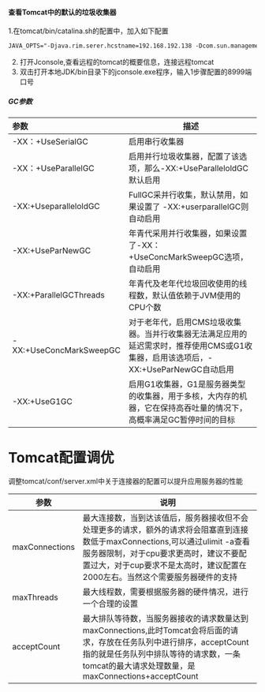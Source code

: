 #### 查看Tomcat中的默认的垃圾收集器

1.在tomcat/bin/catalina.sh的配置中，加入如下配置

   ```html
JAVA_OPTS="-Djava.rim.serer.hcstname=192.168.192.138 -Dcom.sun.management.jmxremote.port=8999 -Dcom.sun.management.jmxremote.rm1.port=8999 -Dcom.sun.management.jmxremote.ss1=false -Dcom.sun.management.Jmxremote.authenticate=false"
   ```

2. 打开Jconsole,查看远程的tomcat的概要信息，连接远程tomcat
3. 双击打开本地JDK/bin目录下的jconsole.exe程序，输入1步骤配置的8999端口号

##### GC参数

| 参数                    | 描述                                                         |
| :---------------------- | ------------------------------------------------------------ |
| -XX：+UseSerialGC       | 启用串行收集器                                               |
| -XX：+UseParallelGC     | 启用并行垃圾收集器，配置了该选项，那么-XX:+UseParalleloldGC默认启用 |
| -XX:+UseparalleloldGC   | FullGC采并行收集，默认禁用，如果设置了 -XX:+userparallelGC则自动启用 |
| -XX:+UseParNewGC        | 年青代采用并行收集器，如果设置了-XX：+UseConcMarkSweepGC选项，自动启用 |
| -XX:+ParallelGCThreads  | 年青代及老年代垃圾回收使用的线程数，默认值依赖于JVM使用的CPU个数 |
| -XX:+UseConcMarkSweepGC | 对于老年代，启用CMS垃圾收集器。当并行收集器无法满足应用的延迟需求时，推荐使用CMS或G1收集器，启用该选项后，-XX:+UseParNewGC自动启用 |
| -XX:+UseG1GC            | 启用G1收集器，G1是服务器类型的收集器，用于多核，大内存的机器，它在保持高吞吐量的情况下，高概率满足GC暂停时间的目标 |

# Tomcat配置调优

调整tomcat/conf/server.xml中关于连接器的配置可以提升应用服务器的性能

| 参数           | 说明                                                         |
| -------------- | ------------------------------------------------------------ |
| maxConnections | 最大连接数，当到达该值后，服务器接收但不会处理更多的请求，额外的请求将会阻塞直到连接数低于maxConnections,可以通过ulimit -a查看服务器限制，对于cpu要求更高时，建议不要配置过大，对于cup要求不是太高时，建议配置在2000左右。当然这个需要服务器硬件的支持 |
| maxThreads     | 最大线程数，需要根据服务器的硬件情况，进行一个合理的设置     |
| acceptCount    | 最大排队等待数，当服务器接收的请求数量达到maxConnections,此时Tomcat会将后面的请求，存放在任务队列中进行排序，acceptCount指的就是任务队列中排队等待的请求数，一条tomcat的最大请求处理数量，是maxConnections+acceptCount |


